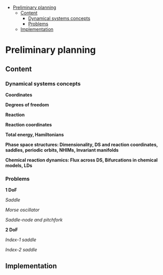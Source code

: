 -   [Preliminary planning](#preliminary-planning)
    -   [Content](#content)
        -   [Dynamical systems concepts](#dynamical-systems-concepts)
        -   [Problems](#problems)
    -   [Implementation](#implementation)

Preliminary planning
====================

Content
-------

### Dynamical systems concepts

**Coordinates**

**Degrees of freedom**

**Reaction**

**Reaction coordinates**

**Total energy, Hamiltonians**

**Phase space structures: Dimensionality, DS and reaction coordinates, saddles, periodic orbits, NHIMs, Invariant manifolds**

**Chemical reaction dynamics: Flux across DS, Bifurcations in chemical models, LDs**

### Problems

**1 DoF**

*Saddle*

*Morse oscillator*

*Saddle-node and pitchfork*

**2 DoF**

*Index-1 saddle*

*Index-2 saddle*

Implementation
--------------
